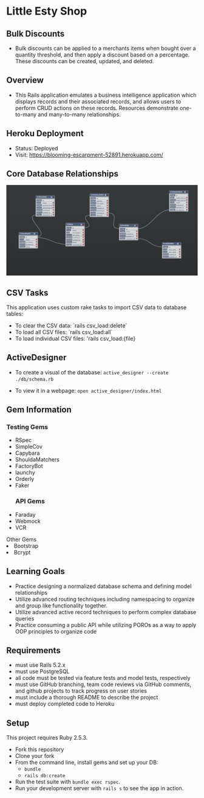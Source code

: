 # Little Esty Shop

## Bulk Discounts

- Bulk discounts can be applied to a merchants items when bought over a quantity threshold, and then apply a discount based on a percentage. These discounts can be created, updated, and deleted.

## Overview

- This Rails application emulates a business intelligence application which displays records and their associated records, and allows users to perform CRUD actions on these records. Resources demonstrate one-to-many and many-to-many relationships.

## Heroku Deployment

- Status: Deployed
- Visit: https://blooming-escarpment-52891.herokuapp.com/

## Core Database Relationships

<img width="1006" alt="bulk_discounts_schema" src="/public/schema.png">


## CSV Tasks

This application uses custom rake tasks to import CSV data to database tables:
<ul>
   <li>To clear the CSV data: `rails csv_load:delete`</li>
   <li>To load all CSV files: `rails csv_load:all`</li>
   <li>To load individual CSV files: 'rails csv_load:{file}</li>
</ul>

## ActiveDesigner

- To create a visual of the database:
`active_designer --create ./db/schema.rb`

- To view it in a webpage:
`open active_designer/index.html`

## Gem Information

   ### Testing Gems
<ul>
   <li>RSpec</li>
   <li>SimpleCov</li>
   <li>Capybara</li>
   <li>ShouldaMatchers</li>
   <li>FactoryBot</li>
   <li>launchy</li>
   <li>Orderly</li>
   <li>Faker</li>

   ### API Gems
<li>Faraday</li>
<li>Webmock</li>
<li>VCR</li>
</ul

  ### Other Gems
<li>Bootstrap</li>
<li>Bcrypt</li>

## Learning Goals

- Practice designing a normalized database schema and defining model relationships
- Utilize advanced routing techniques including namespacing to organize and group like functionality together.
- Utilize advanced active record techniques to perform complex database queries
- Practice consuming a public API while utilizing POROs as a way to apply OOP principles to organize code

## Requirements

- must use Rails 5.2.x
- must use PostgreSQL
- all code must be tested via feature tests and model tests, respectively
- must use GitHub branching, team code reviews via GitHub comments, and github projects to track progress on user stories
- must include a thorough README to describe the project
- must deploy completed code to Heroku

## Setup

This project requires Ruby 2.5.3.

* Fork this repository
* Clone your fork
* From the command line, install gems and set up your DB:
    * `bundle`
    * `rails db:create`
* Run the test suite with `bundle exec rspec`.
* Run your development server with `rails s` to see the app in action.
